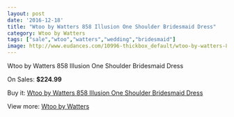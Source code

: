 ```yaml
---
layout: post
date: '2016-12-18'
title: "Wtoo by Watters 858 Illusion One Shoulder Bridesmaid Dress"
category: Wtoo by Watters 
tags: ["sale","wtoo","watters","wedding","bridesmaid"]
image: http://www.eudances.com/10996-thickbox_default/wtoo-by-watters-858-illusion-one-shoulder-bridesmaid-dress.jpg
---
```

Wtoo by Watters 858 Illusion One Shoulder Bridesmaid Dress

On Sales: **$224.99**
<a href="https://www.eudances.com/en/wtoo-by-watters/3507-wtoo-by-watters-858-illusion-one-shoulder-bridesmaid-dress.html"><amp-img layout="responsive" width="600" height="600" src="//www.eudances.com/10996-thickbox_default/wtoo-by-watters-858-illusion-one-shoulder-bridesmaid-dress.jpg" alt="Wtoo by Watters 858 Illusion One Shoulder Bridesmaid Dress 0" /></a>
<a href="https://www.eudances.com/en/wtoo-by-watters/3507-wtoo-by-watters-858-illusion-one-shoulder-bridesmaid-dress.html"><amp-img layout="responsive" width="600" height="600" src="//www.eudances.com/10998-thickbox_default/wtoo-by-watters-858-illusion-one-shoulder-bridesmaid-dress.jpg" alt="Wtoo by Watters 858 Illusion One Shoulder Bridesmaid Dress 1" /></a>
<a href="https://www.eudances.com/en/wtoo-by-watters/3507-wtoo-by-watters-858-illusion-one-shoulder-bridesmaid-dress.html"><amp-img layout="responsive" width="600" height="600" src="//www.eudances.com/10997-thickbox_default/wtoo-by-watters-858-illusion-one-shoulder-bridesmaid-dress.jpg" alt="Wtoo by Watters 858 Illusion One Shoulder Bridesmaid Dress 2" /></a>

Buy it: [Wtoo by Watters 858 Illusion One Shoulder Bridesmaid Dress](https://www.eudances.com/en/wtoo-by-watters/3507-wtoo-by-watters-858-illusion-one-shoulder-bridesmaid-dress.html "Wtoo by Watters 858 Illusion One Shoulder Bridesmaid Dress")

View more: [Wtoo by Watters ](https://www.eudances.com/en/67-wtoo-by-watters "Wtoo by Watters ")